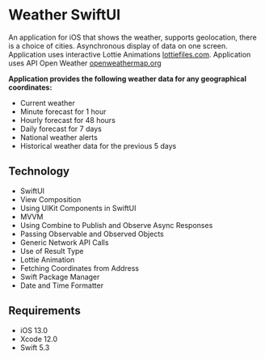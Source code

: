 # Weather  SwiftUI
An application for iOS that shows the weather, supports geolocation, there is a choice of cities. Asynchronous display of data on one screen. Application uses interactive Lottie Animations [lottiefiles.com](https://lottiefiles.com). Application uses API Open Weather [openweathermap.org](https://openweathermap.org/api/one-call-api)

**Application provides the following weather data for any geographical coordinates:**
- Current weather
- Minute forecast for 1 hour
- Hourly forecast for 48 hours
- Daily forecast for 7 days
- National weather alerts
- Historical weather data for the previous 5 days

## Technology 
- SwiftUI
- View Composition
- Using UIKit Components in SwiftUI
- MVVM
- Using Combine to Publish and Observe Async Responses
- Passing Observable and Observed Objects
- Generic Network API Calls
- Use of Result Type
- Lottie Animation
- Fetching Coordinates from Address
- Swift Package Manager
- Date and Time Formatter

## Requirements
- iOS 13.0
- Xcode 12.0
- Swift 5.3


